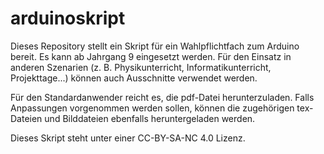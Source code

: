 # arduinoskript
Dieses Repository stellt ein Skript für ein Wahlpflichtfach zum Arduino bereit. Es kann ab Jahrgang 9 eingesetzt werden. Für den Einsatz in anderen Szenarien (z. B. Physikunterricht, Informatikunterricht, Projekttage...) können auch Ausschnitte verwendet werden. 

Für den Standardanwender reicht es, die pdf-Datei herunterzuladen. Falls Anpassungen vorgenommen werden sollen, können die zugehörigen tex-Dateien und Bilddateien ebenfalls heruntergeladen werden.

Dieses Skript steht unter einer CC-BY-SA-NC 4.0 Lizenz.
